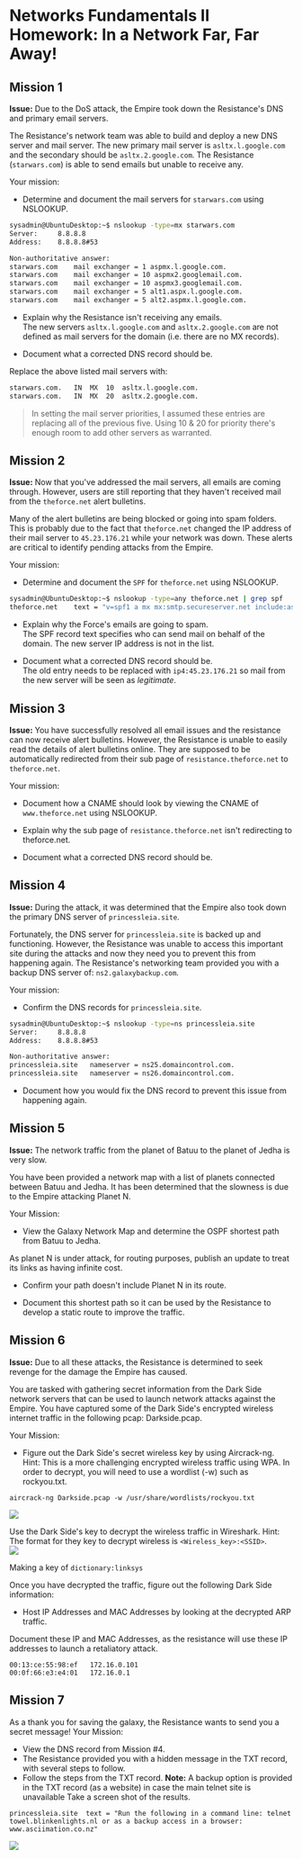 # Networks Fundamentals II Homework: In a Network Far, Far Away!

## Mission 1

**Issue:** Due to the DoS attack, the Empire took down the Resistance's DNS and primary email servers.

The Resistance's network team was able to build and deploy a new DNS server and mail server.
The new primary mail server is `asltx.l.google.com` and the secondary should be `asltx.2.google.com`.
The Resistance (`starwars.com`) is able to send emails but unable to receive any.

Your mission:

* Determine and document the mail servers for `starwars.com` using NSLOOKUP.

```bash
sysadmin@UbuntuDesktop:~$ nslookup -type=mx starwars.com
Server:		8.8.8.8
Address:	8.8.8.8#53

Non-authoritative answer:
starwars.com	mail exchanger = 1 aspmx.l.google.com.
starwars.com	mail exchanger = 10 aspmx2.googlemail.com.
starwars.com	mail exchanger = 10 aspmx3.googlemail.com.
starwars.com	mail exchanger = 5 alt1.aspx.l.google.com.
starwars.com	mail exchanger = 5 alt2.aspmx.l.google.com.
```

* Explain why the Resistance isn't receiving any emails.  
The new servers `asltx.l.google.com` and `asltx.2.google.com` are not defined as mail servers for the domain (i.e. there are no MX records).

* Document what a corrected DNS record should be.  

Replace the above listed mail servers with:  
```bash
starwars.com.   IN  MX  10  asltx.l.google.com.
starwars.com.   IN  MX  20  asltx.2.google.com.
```
> In setting the mail server priorities, I assumed these entries are replacing all of the previous five. Using 10 & 20 for priority there's enough room to add other servers as warranted.
## Mission 2

**Issue:** Now that you've addressed the mail servers, all emails are coming through. However, users are still reporting that they haven't received mail from the `theforce.net` alert bulletins.

Many of the alert bulletins are being blocked or going into spam folders. This is probably due to the fact that `theforce.net` changed the IP address of their mail server to `45.23.176.21` while your network was down. These alerts are critical to identify pending attacks from the Empire.

Your mission:

* Determine and document the `SPF` for `theforce.net` using NSLOOKUP.   
```bash
sysadmin@UbuntuDesktop:~$ nslookup -type=any theforce.net | grep spf
theforce.net	text = "v=spf1 a mx mx:smtp.secureserver.net include:aspmx.googlemail.com ip4:104.156.250.80 ip4:45.63.15.159 ip4:45.63.4.215"
```

* Explain why the Force's emails are going to spam.  
The SPF record text specifies who can send mail on behalf of the domain. The new server IP address is not in the list.

* Document what a corrected DNS record should be.  
The old entry needs to be replaced with `ip4:45.23.176.21` so mail from the new server will be seen as *legitimate*.
## Mission 3

**Issue:** You have successfully resolved all email issues and the resistance can now receive alert bulletins. However, the Resistance is unable to easily read the details of alert bulletins online. They are supposed to be automatically redirected from their sub page of `resistance.theforce.net`  to `theforce.net`.

Your mission:

* Document how a CNAME should look by viewing the CNAME of `www.theforce.net` using NSLOOKUP.

* Explain why the sub page of `resistance.theforce.net` isn't redirecting to theforce.net.

* Document what a corrected DNS record should be.

## Mission 4

**Issue:** During the attack, it was determined that the Empire also took down the primary DNS server of `princessleia.site`.

Fortunately, the DNS server for `princessleia.site` is backed up and functioning.
However, the Resistance was unable to access this important site during the attacks and now they need you to prevent this from happening again. The Resistance's networking team provided you with a backup DNS server of: `ns2.galaxybackup.com`.

Your mission:

* Confirm the DNS records for `princessleia.site`.
```bash
sysadmin@UbuntuDesktop:~$ nslookup -type=ns princessleia.site
Server:		8.8.8.8
Address:	8.8.8.8#53

Non-authoritative answer:
princessleia.site	nameserver = ns25.domaincontrol.com.
princessleia.site	nameserver = ns26.domaincontrol.com.
```
* Document how you would fix the DNS record to prevent this issue from happening again.

## Mission 5

**Issue:** The network traffic from the planet of Batuu to the planet of Jedha is very slow.

You have been provided a network map with a list of planets connected between Batuu and Jedha. It has been determined that the slowness is due to the Empire attacking Planet N.

Your Mission:

* View the Galaxy Network Map and determine the OSPF shortest path from Batuu to Jedha.

As planet N is under attack, for routing purposes, publish an update to treat its links as having infinite cost.

* Confirm your path doesn't include Planet N in its route.

* Document this shortest path so it can be used by the Resistance to develop a static route to improve the traffic.

## Mission 6

**Issue:** Due to all these attacks, the Resistance is determined to seek revenge for the damage the Empire has caused.

You are tasked with gathering secret information from the Dark Side network servers that can be used to launch network attacks against the Empire.
You have captured some of the Dark Side's encrypted wireless internet traffic in the following pcap: Darkside.pcap.

Your Mission:

* Figure out the Dark Side's secret wireless key by using Aircrack-ng. Hint: This is a more challenging encrypted wireless traffic using WPA. In order to decrypt, you will need to use a wordlist (-w) such as rockyou.txt.

`aircrack-ng Darkside.pcap -w /usr/share/wordlists/rockyou.txt`

![](images/aircrack.png)

Use the Dark Side's key to decrypt the wireless traffic in Wireshark. Hint: The format for they key to decrypt wireless is `<Wireless_key>:<SSID>`.  
![](images/w9SSID.png)

Making a key of  `dictionary:linksys`  

Once you have decrypted the traffic, figure out the following Dark Side information:

* Host IP Addresses and MAC Addresses by looking at the decrypted ARP traffic.

Document these IP and MAC Addresses, as the resistance will use these IP addresses to launch a retaliatory attack.

```
00:13:ce:55:98:ef   172.16.0.101
00:0f:66:e3:e4:01   172.16.0.1
```  

## Mission 7

As a thank you for saving the galaxy, the Resistance wants to send you a secret message!
Your Mission:

* View the DNS record from Mission #4.
* The Resistance provided you with a hidden message in the TXT record, with several steps to follow.
* Follow the steps from the TXT record.
**Note:** A backup option is provided in the TXT record (as a website) in case the main telnet site is unavailable Take a screen shot of the results.

`princessleia.site	text = "Run the following in a command line: telnet towel.blinkenlights.nl or as a backup access in a browser: www.asciimation.co.nz"`

![](images/sw.png)
